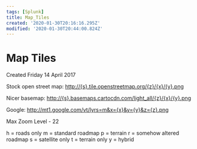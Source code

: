 ```yaml
---
tags: [Splunk]
title: Map_Tiles
created: '2020-01-30T20:16:16.295Z'
modified: '2020-01-30T20:44:00.824Z'
---
```


# Map Tiles
Created Friday 14 April 2017

Stock open street map: <http://{s}.tile.openstreetmap.org/{z}/{x}/{y}.png>

Nicer basemap: <http://{s}.basemaps.cartocdn.com/light_all/{z}/{x}/{y}.png>

Google: <http://mt1.google.com/vt/lyrs=m&x={x}&y={y}&z={z}.png>

Max Zoom Level - 22

h = roads only
m = standard roadmap
p = terrain
r = somehow altered roadmap
s = satellite only
t = terrain only
y = hybrid

